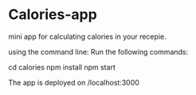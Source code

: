 # Calories-app
mini app for calculating calories in your recepie.


using the command line:
Run the following commands: 

cd calories
npm install
npm start

The app is deployed on /localhost:3000
